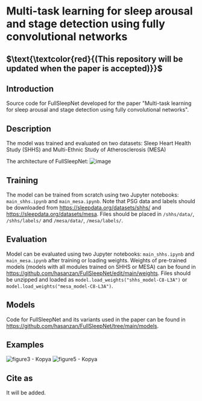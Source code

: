 # Multi-task learning for sleep arousal and stage detection using fully convolutional networks
## $\text{\textcolor{red}{(This repository will be updated when the paper is accepted)}}$

## Introduction
Source code for FullSleepNet developed for the paper "Multi-task learning for sleep arousal and stage detection using fully convolutional networks".

## Description
The model was trained and evaluated on two datasets: Sleep Heart Health Study (SHHS) and Multi-Ethnic Study of Atherosclerosis (MESA)

The architecture of FullSleepNet:
![image](https://user-images.githubusercontent.com/129799320/230777550-aecd1f3c-aaa0-4dd6-8ed1-ce32ff0f5090.png)

## Training
The model can be trained from scratch using two Jupyter notebooks: `main_shhs.ipynb` and `main_mesa.ipynb`. Note that PSG data and labels should be downloaded from https://sleepdata.org/datasets/shhs/ and https://sleepdata.org/datasets/mesa. Files should be placed in `/shhs/data/`, `/shhs/labels/` and `/mesa/data/`, `/mesa/labels/`. 

## Evaluation
Model can be evaluated using two Jupyter notebooks: `main_shhs.ipynb` and `main_mesa.ipynb` after training or loading weights. Weights of pre-trained models (models with all modules trained on SHHS or MESA) can be found in https://github.com/hasanzan/FullSleepNet/edit/main/weights. Files should be unzipped and loaded as `model.load_weights("shhs_model-C8-L3A")` or `model.load_weights("mesa_model-C8-L3A")`.

## Models
Code for FullSleepNet and its variants used in the paper can be found in https://github.com/hasanzan/FullSleepNet/tree/main/models.

## Examples
![figure3 - Kopya](https://user-images.githubusercontent.com/129799320/230774935-ac0586e2-4b80-41f2-a8a1-487bf914c993.png)
![figure5 - Kopya](https://user-images.githubusercontent.com/129799320/230774948-206439c1-89da-4519-b3b6-664084ddc71d.png)

## Cite as
It will be added.
